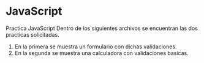# JavaScript
Practica JavaScript
Dentro de los siguientes archivos se encuentran las dos practicas solicitadas.
1. En la primera se muestra un formulario con dichas validaciones.
2. En la segunda se muestra una calculadora con validaciones basicas.

